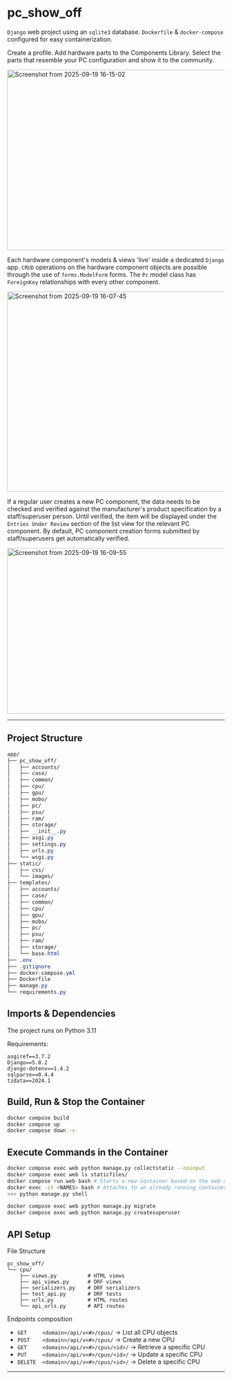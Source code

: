 # pc_show_off
`Django` web project using an `sqlite3` database. `Dockerfile` & `docker-compose` configured for easy containerization.

Create a profile. Add hardware parts to the Components Library. Select the parts that resemble your PC configuration and show it to the community.

<img width="1919" height="417" alt="Screenshot from 2025-09-19 16-15-02" src="https://github.com/user-attachments/assets/f6796b18-8d73-4275-aead-d783f30ce8b0" />

Each hardware component's models & views 'live' inside a dedicated `Django` app. `CRUD` operations on the hardware component objects are possible through the use of `forms.ModelForm` forms. The `Pc` model class has `ForeignKey` relationships with every other component.

<img width="1919" height="463" alt="Screenshot from 2025-09-19 16-07-45" src="https://github.com/user-attachments/assets/a76774dd-a825-4bb6-bb5a-ba4a3f05af36" />

If a regular user creates a new PC component, the data needs to be checked and verified against the manufacturer's product specification by a staff/superuser person. Until verified, the item will be displayed under the `Entries Under Review` section of the list view for the relevant PC component. By default, PC component creation forms submitted by staff/superusers get automatically verified. 

<img width="1919" height="383" alt="Screenshot from 2025-09-19 16-09-55" src="https://github.com/user-attachments/assets/cda67012-ffa3-48db-8f5c-31998e6875c3" />

----

## Project Structure
```css
app/
├── pc_show_off/
│   ├── accounts/
│   ├── case/
│   ├── common/
│   ├── cpu/
│   ├── gpu/
│   ├── mobo/
│   ├── pc/
│   ├── psu/
│   ├── ram/
│   ├── storage/
│   ├── __init__.py
│   ├── asgi.py
│   ├── settings.py
│   ├── urls.py
│   └── wsgi.py
├── static/
│   ├── css/
│   └── images/
├── templates/
│   ├── accounts/
│   ├── case/
│   ├── common/
│   ├── cpu/
│   ├── gpu/
│   ├── mobo/
│   ├── pc/
│   ├── psu/
│   ├── ram/
│   ├── storage/
│   └── base.html
├── .env
├── .gitignore
├── docker-compose.yml
├── Dockerfile
├── manage.py
└── requirements.py
```

## Imports & Dependencies
The project runs on Python 3.11

Requirements:
```docker
asgiref==3.7.2
Django==5.0.2
django-dotenv==1.4.2
sqlparse==0.4.4
tzdata==2024.1
```


## Build, Run & Stop the Container
```bash
docker compose build
docker compose up
docker compose down -v
```

## Execute Commands in the Container
```bash
docker compose exec web python manage.py collectstatic --noinput
docker compose exec web ls staticfiles/
docker compose run web bash # Starts a new container based on the web service
docker exec -it <NAMES> bash # Attaches to an already running container named web
>>> python manage.py shell

docker compose exec web python manage.py migrate
docker compose exec web python manage.py createsuperuser
```

## API Setup
File Structure
```
pc_show_off/
└── cpu/
    ├── views.py          # HTML views
    ├── api_views.py      # DRF views
    ├── serializers.py    # DRF serializers
    ├── test_api.py       # DRF tests
    ├── urls.py           # HTML routes
    └── api_urls.py       # API routes
```

Endpoints composition
- `GET     <domain>/api/v<#>/cpus/`      -> List all CPU objects
- `POST    <domain>/api/v<#>/cpus/`      -> Create a new CPU
- `GET     <domain>/api/v<#>/cpus/<id>/` -> Retrieve a specific CPU
- `PUT     <domain>/api/v<#>/cpus/<id>/` -> Update a specific CPU
- `DELETE  <domain>/api/v<#>/cpus/<id>/` -> Delete a specific CPU

---
